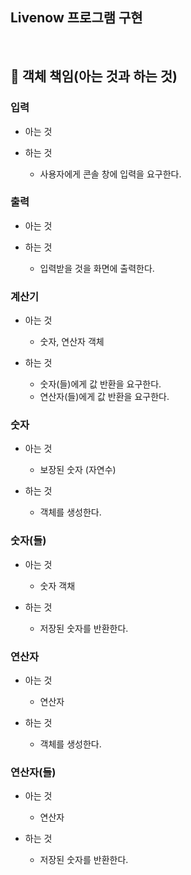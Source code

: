 ## Livenow 프로그램 구현
<br>

## 🚩 객체 책임(아는 것과 하는 것)
### 입력 
- 아는 것 

- 하는 것
    - 사용자에게 콘솔 창에 입력을 요구한다.
### 출력
- 아는 것

- 하는 것
    - 입력받을 것을 화면에 출력한다. 
### 계산기
- 아는 것
    - 숫자, 연산자 객체


- 하는 것
    - 숫자(들)에게 값 반환을 요구한다.
    - 연산자(들)에게 값 반환을 요구한다. 
### 숫자 
- 아는 것
  - 보장된 숫자 (자연수)


- 하는 것
  - 객체를 생성한다.
### 숫자(들)
- 아는 것
  - 숫자 객채
    
- 하는 것
  - 저장된 숫자를 반환한다. 
### 연산자
- 아는 것
   - 연산자


- 하는 것
  - 객체를 생성한다.
### 연산자(들)
- 아는 것 
  - 연산자


- 하는 것 
  - 저장된 숫자를 반환한다.

<br>
